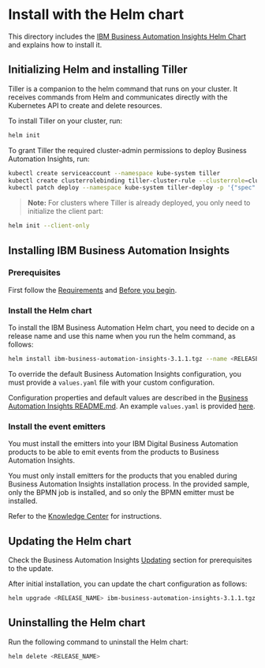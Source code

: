 # Install with the Helm chart

This directory includes the [IBM Business Automation Insights Helm Chart](./ibm-business-automation-insights-3.1.1.tgz) and explains how to install it.

## Initializing Helm and installing Tiller

Tiller is a companion to the helm command that runs on your cluster. It receives commands from Helm and communicates directly with the Kubernetes API to create and delete resources.

To install Tiller on your cluster, run:

```sh
helm init
```

To grant Tiller the required cluster-admin permissions to deploy Business Automation Insights, run:
```sh
kubectl create serviceaccount --namespace kube-system tiller
kubectl create clusterrolebinding tiller-cluster-rule --clusterrole=cluster-admin --serviceaccount=kube-system:tiller
kubectl patch deploy --namespace kube-system tiller-deploy -p '{"spec":{"template":{"spec":{"serviceAccount":"tiller"}}}}'
```

> **Note:** For clusters where Tiller is already deployed, you only need to initialize the client part:

```sh
helm init --client-only
```

## Installing IBM Business Automation Insights

### Prerequisites

First follow the [Requirements](../README.md#requirements) and [Before you begin](../README.md#before-you-begin).

### Install the Helm chart

To install the IBM Business Automation Helm chart, you need to decide on a release name and use this name when you run the helm command, as follows:

```sh
helm install ibm-business-automation-insights-3.1.1.tgz --name <RELEASE_NAME> -n <NAMESPACE> -f values.yaml
```

To override the default Business Automation Insights configuration, you must provide a `values.yaml` file with your custom configuration.

Configuration properties and default values are described in the [Business Automation Insights README.md](../README.md#configuration-parameters). An example `values.yaml` is provided [here](../configuration/sample-values.yaml).

### Install the event emitters

You must install the emitters into your IBM Digital Business Automation products to be able to emit events from the products to Business Automation Insights.

You must only install emitters for the products that you enabled during Business Automation Insights installation process. In the provided sample, only the BPMN job is installed, and so only the BPMN emitter must be installed.

Refer to the [Knowledge Center](https://www.ibm.com/support/knowledgecenter/SSYHZ8_18.0.x/com.ibm.dba.bai/topics/con_bai_top_bmpn_events.html) for instructions.

## Updating the Helm chart

Check the Business Automation Insights [Updating](../README.md#updating) section for prerequisites to the update.

After initial installation, you can update the chart configuration as follows:

```sh
helm upgrade <RELEASE_NAME> ibm-business-automation-insights-3.1.1.tgz -n <NAMESPACE> --reuse-values --set a.property=newvalue[,other.property2=newvalue2]
```

## Uninstalling the Helm chart

Run the following command to uninstall the Helm chart:

```sh
helm delete <RELEASE_NAME>
```
